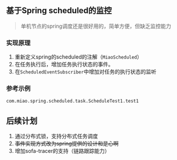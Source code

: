 ## 基于Spring scheduled的监控

> 单机节点的spring调度还是很好用的，简单方便，但缺乏监控能力

### 实现原理
1. 重新定义spring的scheduled的注解（`MiaoScheduled`）
2. 在任务执行后，增加任务执行状态的事件。
3. 在`ScheduledEventSubscriber`中增加对任务的执行状态的监听

### 参考示例
`com.miao.spring.scheduled.task.ScheduleTest1.test1`

## 后续计划
1. 通过分布式锁，支持分布式任务调度
2. ~~事件实现方式改为spring提供的设计和是心啊~~
3. 增加sofa-tracer的支持（链路跟踪能力）



